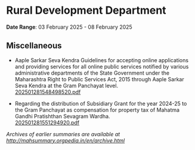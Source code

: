 # Rural Development Department

**Date Range**: 03 February 2025 - 08 February 2025


## Miscellaneous
- Aaple Sarkar Seva Kendra Guidelines for accepting online applications and providing services for all online public services notified by various administrative departments of the State Government under the Maharashtra Right to Public Services Act, 2015 through Aaple Sarkar Seva Kendra at the Gram Panchayat level.\
  [202501281548498520.pdf](https://gr.maharashtra.gov.in/Site/Upload/Government%20Resolutions/English/202501281548498520.pdf)

- Regarding the distribution of Subsidiary Grant for the year 2024-25 to the Gram Panchayat as compensation for property tax of Mahatma Gandhi Pratishthan Sevagram Wardha.\
  [202501281551294920.pdf](https://gr.maharashtra.gov.in/Site/Upload/Government%20Resolutions/English/202501281551294920.pdf)


*Archives of earlier summaries are available at http://mahsummary.orgpedia.in/en/archive.html*